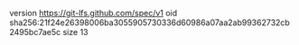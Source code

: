 version https://git-lfs.github.com/spec/v1
oid sha256:21f24e26398006ba3055905730336d60986a07aa2ab99362732cb2495bc7ae5c
size 13
